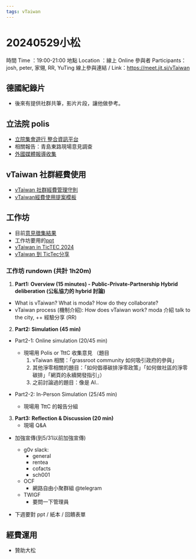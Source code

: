 ```yaml
---
tags: vTaiwan 
---
```

# 20240529小松
時間 Time ：19:00-21:00
地點 Location ：線上 Online
參與者 Participants：josh, peter, 家翎, RR, YuTing 
線上參與連結 / Link：https://meet.jit.si/vTaiwan

## 德國紀錄片
- 後來有提供社群共筆，影片片段，讓他做參考。
## 立法院 polis 
- [立院集會遊行 整合資訊平台](/@tofus/congress0520/%2FON2jC6vSRZyWsE_W30ggSw)
- 相關報告：青島東路現場意見調查
- [外國媒體報導收集](https://docs.google.com/spreadsheets/d/12kf0QG95XNn-5RvefM_JA1jkqpr0Tg_7bKtY9ZSY3hw/edit?fbclid=IwZXh0bgNhZW0CMTAAAR2RAh_bj2SYmx78RLkJFsr9Mk5xqa55-Y6Bk8WiiVNWt0yT11QpZv_eCFA_aem_AXQCvmAq460EgNIqtNUz0RW6paK7skHYzAvRTrIZRD7BT9kN1Eea1KBzjFCsKuQ4cpEJe7lFvjFlzkqkdQGkvdRW#gid=0)

## vTaiwan 社群經費使用
- [vTaiwan 社群經費管理守則](/JqAlPp_6QF-3F1RKuDj4JQ)
- [vTaiwan經費使用提案模板](/E9Fzy6UyRh-0fMCdE0oPJw)

## 工作坊
- 目前[意見徵集結果](https://pol.is/report/r7cyakn8a8knfyahm3bkh)
- 工作坊要用的[ppt](https://docs.google.com/presentation/d/19rbhfHLOXnx4Wk2ZHIzlBuVW1ZINoIr1eY7sLlXO3yU/edit?usp=sharing) 
- [vTaiwan in TicTEC 2024](/_fWuILaRSv-h3FQsXSLxaQ)
- [vTaiwan 到 TicTec分享](/kBtFem_KRB-2PphaR-vcBQ)
### 工作坊 rundown (共計 1h20m)

1. **Part1: Overview (15 minutes) - Public-Private-Partnership Hybrid deliberation (公私協力的 hybrid 討論)**


- What is vTaiwan? What is moda? How do they collaborate? 
-  vTaiwan process (機制介紹): How does vTaiwan work?
    moda 介紹 talk to the city, ++ 經驗分享 (RR)

2. **Part2: Simulation (45 min)**

- Part2-1: Online simulation (20/45 min)

    - 現場用 Polis or TttC 收集意見 
    （題目
        1. vTaiwan 相關：「grassroot community 如何吸引政府的參與」
        2. 其他淨零相關的題目：「如何倡導碳排淨零政策」「如何做社區的淨零碳排」「網頁的永續開發指引」）
        3. 之前討論過的題目：像是 AI..

- Part2-2: In-Person Simulation (25/45 min) 

    -  現場用 TttC 的報告分組

3. **Part3: Reflection & Discussion (20 min)**
    - 現場 Q&A

- 加強宣傳(到5/31以前加強宣傳)
    - g0v slack: 
        - general 
        - rentea 
        - cofacts 
        - sch001
    - OCF 
        - 網路自由小聚群組 @telegram 
    - TWIGF 
        - 要問一下管理員

- 下週要對 ppt / 紙本 / 回饋表單

## 經費運用
- 贊助大松